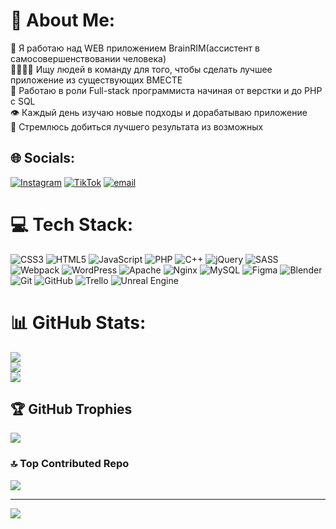 # 💫 About Me:
🔭 Я работаю над WEB приложением BrainRIM(ассистент в самосовершенствовании человека)<br>🫱🏻‍🫲🏼 Ищу людей в команду для того, чтобы сделать лучшее приложение из существующих ВМЕСТЕ<br>🧠 Работаю в роли Full-stack  программиста начиная от верстки и до PHP с SQL<br>👁️ Каждый день изучаю новые подходы и дорабатываю приложение<br>🚀 Стремлюсь добиться лучшего результата из возможных 


## 🌐 Socials:
[![Instagram](https://img.shields.io/badge/Instagram-%23E4405F.svg?logo=Instagram&logoColor=white)](https://instagram.com/_airsoft_spirit_) [![TikTok](https://img.shields.io/badge/TikTok-%23000000.svg?logo=TikTok&logoColor=white)](https://tiktok.com/@@brainrim_app) [![email](https://img.shields.io/badge/Email-D14836?logo=gmail&logoColor=white)](mailto:porf2002@mail.ru) 

# 💻 Tech Stack:
![CSS3](https://img.shields.io/badge/css3-%231572B6.svg?style=flat&logo=css3&logoColor=white) ![HTML5](https://img.shields.io/badge/html5-%23E34F26.svg?style=flat&logo=html5&logoColor=white) ![JavaScript](https://img.shields.io/badge/javascript-%23323330.svg?style=flat&logo=javascript&logoColor=%23F7DF1E) ![PHP](https://img.shields.io/badge/php-%23777BB4.svg?style=flat&logo=php&logoColor=white) ![C++](https://img.shields.io/badge/c++-%2300599C.svg?style=flat&logo=c%2B%2B&logoColor=white) ![jQuery](https://img.shields.io/badge/jquery-%230769AD.svg?style=flat&logo=jquery&logoColor=white) ![SASS](https://img.shields.io/badge/SASS-hotpink.svg?style=flat&logo=SASS&logoColor=white) ![Webpack](https://img.shields.io/badge/webpack-%238DD6F9.svg?style=flat&logo=webpack&logoColor=black) ![WordPress](https://img.shields.io/badge/WordPress-%23117AC9.svg?style=flat&logo=WordPress&logoColor=white) ![Apache](https://img.shields.io/badge/apache-%23D42029.svg?style=flat&logo=apache&logoColor=white) ![Nginx](https://img.shields.io/badge/nginx-%23009639.svg?style=flat&logo=nginx&logoColor=white) ![MySQL](https://img.shields.io/badge/mysql-4479A1.svg?style=flat&logo=mysql&logoColor=white) ![Figma](https://img.shields.io/badge/figma-%23F24E1E.svg?style=flat&logo=figma&logoColor=white) ![Blender](https://img.shields.io/badge/blender-%23F5792A.svg?style=flat&logo=blender&logoColor=white) ![Git](https://img.shields.io/badge/git-%23F05033.svg?style=flat&logo=git&logoColor=white) ![GitHub](https://img.shields.io/badge/github-%23121011.svg?style=flat&logo=github&logoColor=white) ![Trello](https://img.shields.io/badge/Trello-%23026AA7.svg?style=flat&logo=Trello&logoColor=white) ![Unreal Engine](https://img.shields.io/badge/unrealengine-%23313131.svg?style=flat&logo=unrealengine&logoColor=white)
# 📊 GitHub Stats:
![](https://github-readme-stats.vercel.app/api?username=porfiriy&theme=dark&hide_border=true&include_all_commits=true&count_private=false)<br/>
![](https://github-readme-streak-stats.herokuapp.com/?user=porfiriy&theme=dark&hide_border=true)<br/>
![](https://github-readme-stats.vercel.app/api/top-langs/?username=porfiriy&theme=dark&hide_border=true&include_all_commits=true&count_private=false&layout=compact)

## 🏆 GitHub Trophies
![](https://github-profile-trophy.vercel.app/?username=porfiriy&theme=gruvbox&no-frame=false&no-bg=false&margin-w=4)

### 🔝 Top Contributed Repo
![](https://github-contributor-stats.vercel.app/api?username=porfiriy&limit=5&theme=gruvbox&combine_all_yearly_contributions=true)

---
[![](https://visitcount.itsvg.in/api?id=porfiriy&icon=1&color=0)](https://visitcount.itsvg.in)

<!-- Proudly created with GPRM ( https://gprm.itsvg.in ) -->
